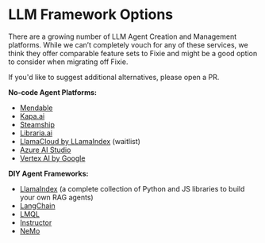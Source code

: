 # LLM Framework Options

There are a growing number of LLM Agent Creation and Management platforms. While we can’t completely vouch for any of these services, we think they offer comparable feature sets to Fixie and might be a good option to consider when migrating off Fixie.

If you'd like to suggest additional alternatives, please open a PR.

**No-code Agent Platforms:**

- [Mendable](https://mendable.ai)
- [Kapa.ai](http://Kapa.ai)
- [Steamship](https://www.steamship.com/)
- [Libraria.ai](https://libraria.ai/)
- [LlamaCloud by LLamaIndex](https://www.llamaindex.ai/enterprise) (waitlist)
- [Azure AI Studio](https://azure.microsoft.com/en-us/products/ai-studio)
- [Vertex AI by Google](https://cloud.google.com/vertex-ai?hl=en)

**DIY Agent Frameworks:**

- [LlamaIndex](https://www.llamaindex.ai/open-source) (a complete collection of Python and JS libraries to build your own RAG agents)
- [LangChain](https://python.langchain.com/docs/get_started/introduction)
- [LMQL](https://lmql.ai/)
- [Instructor](https://github.com/jxnl/instructor)
- [NeMo](https://github.com/NVIDIA/NeMo)
